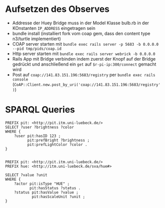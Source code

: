 # Aufsetzen des Observes

* Addresse der Huey Bridge muss in der Model Klasse bulb.rb in der KOnstanten `IP_ADDRESS` eingetragen sein
* bundle install (installiert fork vom coap gem, dass den content type n3/turtle implementiert)
* COAP server starten mit `bundle exec rails server -p 5683 -b 0.0.0.0 --pid tmp/pids/coap.id`
* Http server starten mit `bundle exec rails server webrick -b 0.0.0.0`
* Rails App mit Bridge verbinden indem zuerst der Knopf auf der Bridge gedrückt und anschließend ein `get` auf `$r-pi-ip:300/connect` gemacht wird
* Post auf `coap://141.83.151.196:5683/registry` per `bundle exec rails console` (`CoAP::Client.new.post_by_uri('coap://141.83.151.196:5683/registry')`)


# SPARQL Queries

	PREFIX pit: <http://pit.itm.uni-luebeck.de/>
	SELECT ?user ?brightness ?color
	WHERE {
		?user pit:hasID 123 ;
			  pit:prefBright ?brightness ;
			  pit:prefLightColor ?color .
	}


	PREFIX pit: <http://pit.itm.uni-luebeck.de/>
	PREFIX hue: <http://itm.uni-luebeck.de/sva/hue#>

	SELECT ?value ?unit
	WHERE {
		?actor pit:isType "HUE" ;
			   pit:hasStatus ?status .
		?status pit:hasValue ?value ;
				pit:hasScaleUnit ?unit ;
	}
